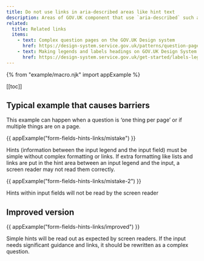 ```yaml
---
title: Do not use links in aria-described areas like hint text
description: Areas of GOV.UK component that use `aria-described` such as hint text are designed to be a single paragraph of text. Changing this can cause accessibility issues. 
related:
  title: Related links
  items:
    - text: Complex question pages on the GOV.UK Design system
      href: https://design-system.service.gov.uk/patterns/question-pages/#asking-complex-questions-without-using-hint-text
    - text: Making legends and labels headings on GOV.UK Design System
      href: https://design-system.service.gov.uk/get-started/labels-legends-headings/
---
```


{% from "example/macro.njk" import appExample %}

[[toc]]

## Typical example that causes barriers

This example can happen when a question is ‘one thing per page’ or if multiple things are on a page.

{{ appExample("form-fields-hints-links/mistake") }}

Hints (information between the input legend and the input field) must be simple without complex formatting or links. If extra formatting like lists and links are put in the hint area between an input legend and the input, a screen reader may not read them correctly.

{{ appExample("form-fields-hints-links/mistake-2") }}

Hints within input fields will not be read by the screen reader

## Improved version

{{ appExample("form-fields-hints-links/improved") }}

Simple hints will be read out as expected by screen readers. If the input needs significant guidance and links, it should be rewritten as a complex question.
